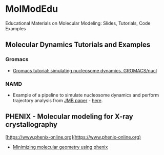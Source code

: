 # MolModEdu
Educational Materials on Molecular Modeling: Slides, Tutorials, Code Examples

## Molecular Dynamics Tutorials and Examples

### Gromacs
- [Gromacs tutorial: simulating nucleosome dynamics. GROMACS/nucl](GROMACS/nucl)

### NAMD
- Example of a pipeline to simulate nucleosome dynamics and perform trajectory analysis from [JMB paper](https://www.ncbi.nlm.nih.gov/pubmed/26699921) - [here](MD/NAMD/nucl). 

## PHENIX - Molecular modeling for X-ray crystallography
[https://www.phenix-online.org](https://www.phenix-online.org)
- [Minimizing molecular geometry using phenix](phenix/geo_minim.md)

